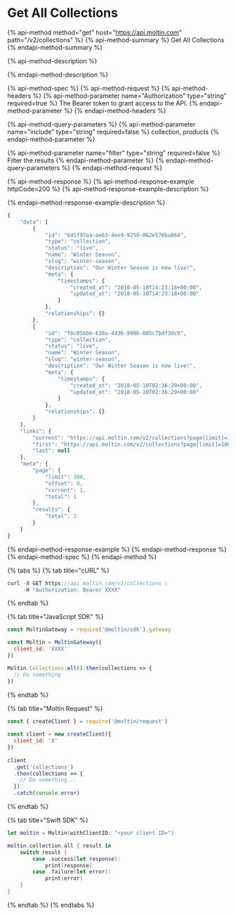 # Get All Collections

{% api-method method="get" host="https://api.moltin.com" path="/v2/collections" %}
{% api-method-summary %}
Get All Collections
{% endapi-method-summary %}

{% api-method-description %}

{% endapi-method-description %}

{% api-method-spec %}
{% api-method-request %}
{% api-method-headers %}
{% api-method-parameter name="Authorization" type="string" required=true %}
The Bearer token to grant access to the API.
{% endapi-method-parameter %}
{% endapi-method-headers %}

{% api-method-query-parameters %}
{% api-method-parameter name="include" type="string" required=false %}
collection, products
{% endapi-method-parameter %}

{% api-method-parameter name="filter" type="string" required=false %}
Filter the results
{% endapi-method-parameter %}
{% endapi-method-query-parameters %}
{% endapi-method-request %}

{% api-method-response %}
{% api-method-response-example httpCode=200 %}
{% api-method-response-example-description %}

{% endapi-method-response-example-description %}

```javascript
{
    "data": [
        {
            "id": "645f97aa-ae63-4ee9-9259-062e570ba064",
            "type": "collection",
            "status": "live",
            "name": "Winter Season",
            "slug": "winter-season",
            "description": "Our Winter Season is now live!",
            "meta": {
                "timestamps": {
                    "created_at": "2018-05-10T14:23:18+00:00",
                    "updated_at": "2018-05-10T14:23:18+00:00"
                }
            },
            "relationships": {}
        },
        {
            "id": "fbc05bbb-638a-4d36-998b-005c7bdf3dc9",
            "type": "collection",
            "status": "live",
            "name": "Winter Season",
            "slug": "winter-season",
            "description": "Our Winter Season is now live!",
            "meta": {
                "timestamps": {
                    "created_at": "2018-05-10T02:36:29+00:00",
                    "updated_at": "2018-05-10T02:36:29+00:00"
                }
            },
            "relationships": {}
        }
    ],
    "links": {
        "current": "https://api.moltin.com/v2/collections?page[limit]=100&page[offset]=0",
        "first": "https://api.moltin.com/v2/collections?page[limit]=100&page[offset]=0",
        "last": null
    },
    "meta": {
        "page": {
            "limit": 100,
            "offset": 0,
            "current": 1,
            "total": 1
        },
        "results": {
            "total": 2
        }
    }
}
```
{% endapi-method-response-example %}
{% endapi-method-response %}
{% endapi-method-spec %}
{% endapi-method %}

{% tabs %}
{% tab title="cURL" %}
```javascript
curl -X GET https://api.moltin.com/v2/collections \
     -H "Authorization: Bearer XXXX"
```
{% endtab %}

{% tab title="JavaScript SDK" %}
```javascript
const MoltinGateway = require('@moltin/sdk').gateway

const Moltin = MoltinGateway({
  client_id: 'XXXX'
})

Moltin.Collections.all().then(collections => {
  // Do something
})
```
{% endtab %}

{% tab title="Moltin Request" %}
```javascript
const { createClient } = require('@moltin/request')
​
const client = new createClient({
  client_id: 'X'
})
​
client
  .get('collections')
  .then(collections => {
    // Do something...
  })
  .catch(console.error)
```
{% endtab %}

{% tab title="Swift SDK" %}
```swift
let moltin = Moltin(withClientID: "<your client ID>")

moltin.collection.all { result in
    switch result {
        case .success(let response):
            print(response)
        case .failure(let error):
            print(error)
    }
}
```
{% endtab %}
{% endtabs %}

